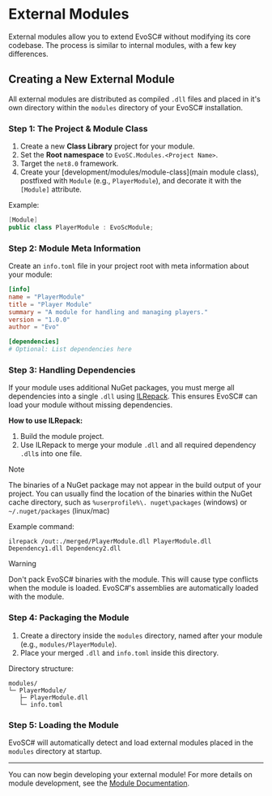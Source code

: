 # External Modules

External modules allow you to extend EvoSC# without modifying its core codebase. The process is similar to internal
modules, with a few key differences.

## Creating a New External Module

All external modules are distributed as compiled `.dll` files and placed in it's own directory within the `modules` directory of your EvoSC# installation.

### Step 1: The Project & Module Class

1. Create a new **Class Library** project for your module.
2. Set the **Root namespace** to `EvoSC.Modules.<Project Name>`.
3. Target the `net8.0` framework.
4. Create your [development/modules/module-class](main module class), postfixed with `Module` (e.g., `PlayerModule`), and decorate it with the `[Module]` attribute.

Example:

```csharp
[Module]
public class PlayerModule : EvoScModule;
```

### Step 2: Module Meta Information

Create an `info.toml` file in your project root with meta information about your module:

```toml
[info]
name = "PlayerModule"
title = "Player Module"
summary = "A module for handling and managing players."
version = "1.0.0"
author = "Evo"

[dependencies]
# Optional: List dependencies here
```

### Step 3: Handling Dependencies

If your module uses additional NuGet packages, you must merge all dependencies into a single `.dll`
using [ILRepack](https://github.com/gluck/il-repack). This ensures EvoSC# can load your module without missing
dependencies.

**How to use ILRepack:**

1. Build the module project.
2. Use ILRepack to merge your module `.dll` and all required dependency `.dll`s into one file.

> [!NOTE]
> The binaries of a NuGet package may not appear in the build output of your project. You can usually find the location of the binaries within the NuGet cache directory, such as `%userprofile%\. nuget\packages` (windows) or `~/.nuget/packages` (linux/mac)

Example command:

```
ilrepack /out:./merged/PlayerModule.dll PlayerModule.dll Dependency1.dll Dependency2.dll
```

> [!WARNING]
> Don't pack EvoSC# binaries with the module. This will cause type conflicts when the module is loaded. EvoSC#'s assemblies are automatically loaded with the module.


### Step 4: Packaging the Module

1. Create a directory inside the `modules` directory, named after your module (e.g., `modules/PlayerModule`).
2. Place your merged `.dll` and `info.toml` inside this directory.

Directory structure:

```
modules/
└─ PlayerModule/
   ├─ PlayerModule.dll
   └─ info.toml
```

### Step 5: Loading the Module

EvoSC# will automatically detect and load external modules placed in the `modules` directory at startup.

---

You can now begin developing your external module! For more details on module development, see
the [Module Documentation](/development/modules/).